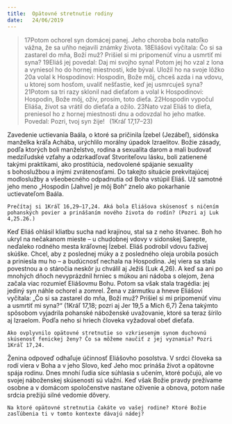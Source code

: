 ```yaml
---
title:  Opätovné stretnutie rodiny
date:   24/06/2019
---
```


> <p></p>
> 17Potom ochorel syn domácej panej. Jeho choroba bola natoľko vážna, že sa uňho nejavili známky života. 18Eliášovi vyčítala: Čo si sa zastarel do mňa, Boží muž? Prišiel si mi pripomenúť vinu a usmrtiť mi syna? 19Eliáš jej povedal: Daj mi svojho syna! Potom jej ho vzal z lona a vyniesol ho do hornej miestnosti, kde býval. Uložil ho na svoje lôžko 20a volal k Hospodinovi: Hospodin, Bože môj, chceš azda i na vdovu, u ktorej som hosťom, uvaliť nešťastie, keď jej usmrcuješ syna? 21Potom sa tri razy sklonil nad dieťaťom a volal k Hospodinovi: Hospodin, Bože môj, oživ, prosím, toto dieťa. 22Hospodin vypočul Eliáša, život sa vrátil do dieťaťa a ožilo. 23Nato vzal Eliáš to dieťa, preniesol ho z hornej miestnosti dnu a odovzdal ho jeho matke. Povedal: Pozri, tvoj syn žije!  (1Kráľ 17,17–23)

Zavedenie uctievania Baála, o ktoré sa pričinila Ízebel (Jezábeľ), sidónska manželka kráľa Achába, urýchlilo morálny úpadok Izraelitov. Božie zásady, podľa ktorých boli manželstvo, rodina a sexualita darom a mali budovať medziľudské vzťahy a odzrkadľovať Stvoriteľovu lásku, boli zatienené takými praktikami, ako prostitúcia, nedovolené spájanie sexuality s bohoslužbou a inými zvrátenosťami. Do takejto situácie prekvitajúcej modloslužby a všeobecného odpadnutia od Boha vstúpil Eliáš. Už samotné jeho meno „Hospodin [Jahve] je môj Boh“ znelo ako pokarhanie uctievateľom Baála.

`Prečítaj si 1Kráľ 16,29–17,24. Aká bola Eliášova skúsenosť s ničením pohanských povier a prinášaním nového života do rodín? (Pozri aj Luk 4,25.26.)`

Keď Eliáš ohlásil kliatbu sucha nad krajinou, stal sa z neho štvanec. Boh ho ukryl na nečakanom mieste – u chudobnej vdovy v sidonskej Sarepte, neďaleko rodného mesta kráľovnej Ízebel. Eliáš podrobil vdovu ťaživej skúške. Chcel, aby z poslednej múky a z posledného oleja urobila posúch a priniesla mu ho – a budúcnosť nechala na Hospodina. Jej viera sa stala povestnou a o stáročia neskôr ju chválil aj Ježiš (Luk 4,26). A keď sa ani po mnohých dňoch nevyprázdnil hrniec s múkou ani nádoba s olejom, žena začala viac rozumieť Eliášovmu Bohu. Potom sa však stala tragédia: jej jediný syn náhle ochorel a zomrel. Žena v zármutku a hneve Eliášovi vyčítala: „Čo si sa zastarel do mňa, Boží muž? Prišiel si mi pripomenúť vinu a usmrtiť mi syna?“ (1Kráľ 17,18; pozri aj Jer 19,5 a Mich 6,7) Žena takýmto spôsobom vyjadrila pohanské náboženské uvažovanie, ktoré sa teraz šírilo aj Izraelom. Podľa neho si hriech človeka vyžadoval obeť dieťaťa.

`Ako ovplyvnilo opätovné stretnutie so vzkrieseným synom duchovnú skúsenosť fenickej ženy? Čo sa môžeme naučiť z jej vyznania? Pozri 1Kráľ 17,24.`

Ženina odpoveď odhaľuje účinnosť Eliášovho posolstva. V srdci človeka sa rodí viera v Boha a v jeho Slovo, keď Jeho moc prináša život a opätovne spája rodinu. Dnes mnohí ľudia síce súhlasia s učením, ktoré počujú, ale vo svojej náboženskej skúsenosti sú vlažní. Keď však Božie pravdy prežívame osobne a v domácom spoločenstve nastane oživenie a obnova, potom naše srdcia prežijú silné vedomie dôvery.

`Na ktoré opätovné stretnutia čakáte vo vašej rodine? Ktoré Božie zasľúbenia ti v tomto kontexte dávajú nádej?`